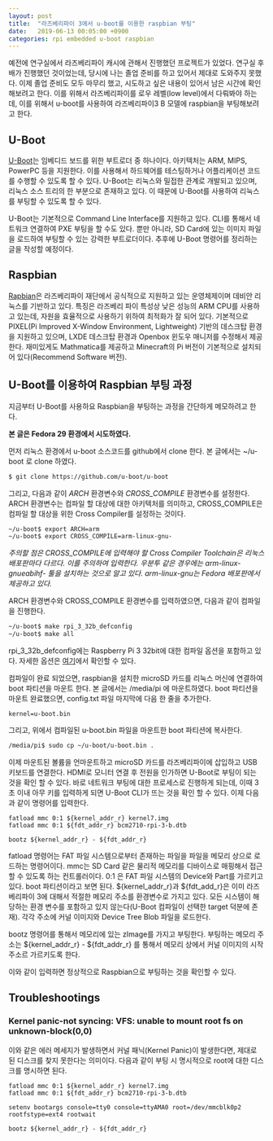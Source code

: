 ```yaml
---
layout: post
title:  "라즈베리파이 3에서 u-boot를 이용한 raspbian 부팅"
date:   2019-06-13 00:05:00 +0900
categories: rpi embedded u-boot raspbian
---
```

예전에 연구실에서 라즈베리파이 캐시에 관해서 진행했던 프로젝트가 있었다. 연구실 후배가 진행했던 것이었는데, 당시에 나는 졸업 준비를 하고 있어서 제대로 도와주지 못했다. 이제 졸업 준비도 모두 마무리 했고, 시도하고 싶은 내용이 있어서 남은 시간에 확인해보려고 한다. 이를 위해서 라즈베리파이를 로우 레벨(low level)에서 다뤄봐야 하는데, 이를 위해서 u-boot를 사용하여 라즈베리파이3 B 모델에 raspbian을 부팅해보려고 한다.

## U-Boot

[U-Boot](https://github.com/u-boot/u-boot)는 임베디드 보드를 위한 부트로더 중 하나이다. 아키텍처는 ARM, MIPS, PowerPC 등을 지원한다. 이를 사용해서 하드웨어를 테스팅하거나 어플리케이션 코드를 수행할 수 있도록 할 수 있다. U-Boot는 리눅스와 밀접한 관계로 개발되고 있으며, 리눅스 소스 트리의 한 부분으로 존재하고 있다. 이 때문에 U-Boot를 사용하여 리눅스를 부팅할 수 있도록 할 수 있다. 

U-Boot는 기본적으로 Command Line Interface를 지원하고 있다. CLI를 통해서 네트워크 연결하여 PXE 부팅을 할 수도 있다. 뿐만 아니라, SD Card에 있는 이미지 파일을 로드하여 부팅할 수 있는 강력한 부트로더이다. 추후에 U-Boot 명령어를 정리하는 글을 작성할 예정이다.

## Raspbian 

[Rapbian](https://www.raspberrypi.org/downloads/raspbian/)은 라즈베리파이 재단에서 공식적으로 지원하고 있는 운영체제이며 데비안 리눅스를 기반하고 있다. 특징은 라즈베리 파이 특성상 낮은 성능의 ARM CPU를 사용하고 있는데, 자원을 효율적으로 사용하기 위하여 최적화가 잘 되어 있다. 기본적으로 PIXEL(Pi Improved X-Window Environment, Lightweight) 기반의 데스크탑 환경을 지원하고 있으며, LXDE 데스크탑 환경과 Openbox 윈도우 매니저를 수정해서 제공한다. 재미있게도 Mathmatica를 제공하고 Minecraft의 Pi 버전이 기본적으로 설치되어 있다(Recommend Software 버전). 

## U-Boot를 이용하여 Raspbian 부팅 과정 

지금부터 U-Boot를 사용하요 Raspbian을 부팅하는 과정을 간단하게 메모하려고 한다. 

**본 글은 Fedora 29 환경에서 시도하였다.**

먼저 리눅스 환경에서 u-boot 소스코드를 github에서 clone 한다. 본 글에서는 ~/u-boot 로 clone 하였다.

```bash
$ git clone https://github.com/u-boot/u-boot
```

그리고, 다음과 같이 *ARCH* 환경변수와 *CROSS_COMPILE* 환경변수를 설정한다. ARCH 환경변수는 컴파일 할 대상에 대한 아키텍처를 의미하고, CROSS_COMPILE은 컴파일 할 대상을 위한 Cross Compiler를 설정하는 것이다. 

```bash
~/u-boot$ export ARCH=arm
~/u-boot$ export CROSS_COMPILE=arm-linux-gnu-
```

*주의할 점은 CROSS_COMPILE에 입력해야 할 Cross Compiler Toolchain은 리눅스 배포판마다 다르다. 이를 주의하여 입력한다. 우분투 같은 경우에는 arm-linux-gnueabihf- 툴을 설치하는 것으로 알고 있다. arm-linux-gnu는 Fedora 배포판에서 제공하고 있다.*

ARCH 환경변수와 CROSS_COMPILE 환경변수를 입력하였으면, 다음과 같이 컴파일을 진행한다. 

```bash
~/u-boot$ make rpi_3_32b_defconfig
~/u-boot$ make all
```

rpi_3_32b_defconfig에는 Raspberry Pi 3 32bit에 대한 컴파일 옵션을 포함하고 있다. 자세한 옵션은 [여기](https://github.com/u-boot/u-boot/blob/master/configs/rpi_3_defconfig)에서 확인할 수 있다. 

컴파일이 완료 되었으면, raspbian을 설치한 microSD 카드를 리눅스 머신에 연결하여 boot 파티션을 마운트 한다. 본 글에서는 /media/pi 에 마운트하였다. boot 파티션을 마운트 완료했으면, config.txt 파일 마지막에 다음 한 줄을 추가한다. 

```
kernel=u-boot.bin
```

그리고, 위에서 컴파일된 u-boot.bin 파일을 마운트한 boot 파티션에 복사한다. 

```bash
/media/pi$ sudo cp ~/u-boot/u-boot.bin .
```

이제 마운트된 볼륨을 언마운트하고 microSD 카드를 라즈베리파이에 삽입하고 USB 키보드를 연결한다. HDMI로 모니터 연결 후 전원을 인가하면 U-Boot로 부팅이 되는 것을 확인 할 수 있다. 바로 네트워크 부팅에 대한 프로세스로 진행하게 되는데, 이때 3초 이내 아무 키를 입력하게 되면 U-Boot CLI가 뜨는 것을 확인 할 수 있다. 이제 다음과 같이 명령어를 입력한다. 

```
fatload mmc 0:1 ${kernel_addr_r} kernel7.img
fatload mmc 0:1 ${fdt_addr_r} bcm2710-rpi-3-b.dtb

bootz ${kernel_addr_r} - ${fdt_addr_r}
```

fatload 명령어는 FAT 파일 시스템으로부터 존재하는 파일을 파일을 메모리 상으로 로드하는 명령어이다. mmc는 SD Card 같은 물리적 메모리를 디바이스로 매핑해서 접근할 수 있도록 하는 컨트롤러이다. 0:1 은 FAT 파일 시스템의 Device와 Part를 가르키고 있다. boot 파티션이라고 보면 된다. ${kernel_addr_r}과 ${fdt_add_r}은 이미 라즈베리파이 3에 대해서 적절한 메모리 주소를 환경변수로 가지고 있다. 모든 시스템이 해당하는 환경 변수를 포함하고 있지 않는다(U-Boot 컴파일이 선택한 target 덕분에 존재). 각각 주소에 커널 이미지와 Device Tree Blob 파일을 로드한다. 

bootz 명령어를 통해서 메모리에 있는 zImage를 가지고 부팅한다. 부팅하는 메모리 주소는 ${kernel_addr_r} - ${fdt_addr_r} 를 통해서 메모리 상에서 커널 이미지의 시작 주소르 가르키도록 한다. 

이와 같이 입력하면 정상적으로 Raspbian으로 부팅하는 것을 확인할 수 있다.

## Troubleshootings

### Kernel panic-not syncing: VFS: unable to mount root fs on unknown-block(0,0)

이와 같은 에러 메세지가 발생하면서 커널 패닉(Kernel Panic)이 발생한다면, 제대로 된 디스크를 찾지 못한다는 의미이다. 다음과 같이 부팅 시 명시적으로 root에 대한 디스크를 명시하면 된다. 

```
fatload mmc 0:1 ${kernel_addr_r} kernel7.img
fatload mmc 0:1 ${fdt_addr_r} bcm2710-rpi-3-b.dtb

setenv bootargs console=tty0 console=ttyAMA0 root=/dev/mmcblk0p2 rootfstype=ext4 rootwait 

bootz ${kernel_addr_r} - ${fdt_addr_r}
```